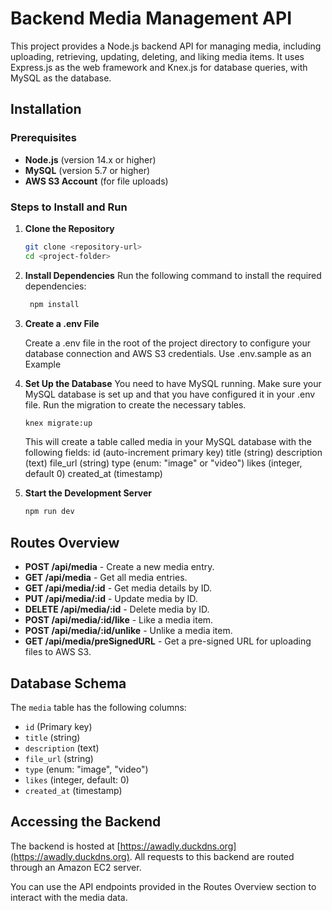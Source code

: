 # Backend Media Management API

This project provides a Node.js backend API for managing media, including uploading, retrieving, updating, deleting, and liking media items. It uses Express.js as the web framework and Knex.js for database queries, with MySQL as the database.

## Installation

### Prerequisites

- **Node.js** (version 14.x or higher)
- **MySQL** (version 5.7 or higher)
- **AWS S3 Account** (for file uploads)

### Steps to Install and Run

1. **Clone the Repository**
   ```bash
   git clone <repository-url>
   cd <project-folder>
   ```
2. **Install Dependencies**
   Run the following command to install the required dependencies:
   ```bash
    npm install
   ```
3. **Create a .env File**

   Create a .env file in the root of the project directory to configure your database connection and AWS S3 credentials. Use .env.sample as an Example

4. **Set Up the Database**
   You need to have MySQL running. Make sure your MySQL database is set up and that you have configured it in your .env file. Run the migration to create the necessary tables.
   ```bash
   knex migrate:up
   ```
   This will create a table called media in your MySQL database with the following fields:
   id (auto-increment primary key)
   title (string)
   description (text)
   file_url (string)
   type (enum: "image" or "video")
   likes (integer, default 0)
   created_at (timestamp)
5. **Start the Development Server**
   ```bash
   npm run dev
   ```

## Routes Overview

- **POST /api/media** - Create a new media entry.
- **GET /api/media** - Get all media entries.
- **GET /api/media/:id** - Get media details by ID.
- **PUT /api/media/:id** - Update media by ID.
- **DELETE /api/media/:id** - Delete media by ID.
- **POST /api/media/:id/like** - Like a media item.
- **POST /api/media/:id/unlike** - Unlike a media item.
- **GET /api/media/preSignedURL** - Get a pre-signed URL for uploading files to AWS S3.

## Database Schema

The `media` table has the following columns:

- `id` (Primary key)
- `title` (string)
- `description` (text)
- `file_url` (string)
- `type` (enum: "image", "video")
- `likes` (integer, default: 0)
- `created_at` (timestamp)

## Accessing the Backend

The backend is hosted at [https://awadly.duckdns.org](https://awadly.duckdns.org). All requests to this backend are routed through an Amazon EC2 server.

You can use the API endpoints provided in the Routes Overview section to interact with the media data.
